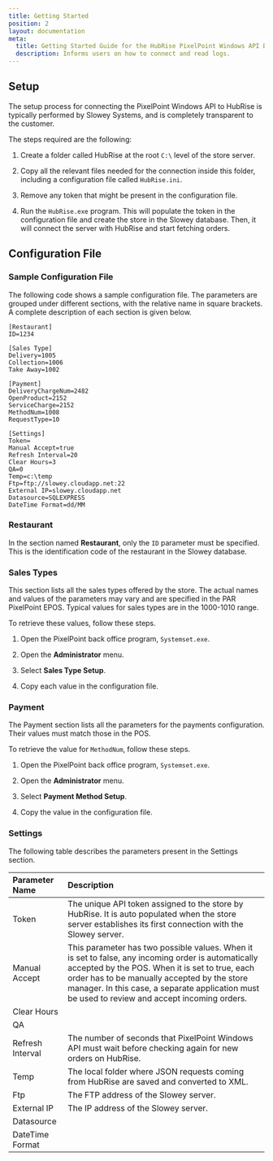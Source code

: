 ```yaml
---
title: Getting Started
position: 2
layout: documentation
meta:
  title: Getting Started Guide for the HubRise PixelPoint Windows API Bridge
  description: Informs users on how to connect and read logs.
---
```


## Setup

The setup process for connecting the PixelPoint Windows API to HubRise is typically performed by Slowey Systems, and is completely transparent to the customer.

The steps required are the following:

[comment]: # 'It was LivePepper in the demo, but we asked John to change it'

1. Create a folder called HubRise at the root `C:\` level of the store server.

1. Copy all the relevant files needed for the connection inside this folder, including a configuration file called `HubRise.ini`.

1. Remove any token that might be present in the configuration file.

1. Run the `HubRise.exe` program. This will populate the token in the configuration file and create the store in the Slowey database. Then, it will connect the server with HubRise and start fetching orders.

## Configuration File

### Sample Configuration File

The following code shows a sample configuration file. The parameters are grouped under different sections, with the relative name in square brackets. A complete description of each section is given below.

```
[Restaurant]
ID=1234

[Sales Type]
Delivery=1005
Collection=1006
Take Away=1002

[Payment]
DeliveryChargeNum=2482
OpenProduct=2152
ServiceCharge=2152
MethodNum=1008
RequestType=10

[Settings]
Token=
Manual Accept=true
Refresh Interval=20
Clear Hours=3
QA=0
Temp=c:\temp
Ftp=ftp://slowey.cloudapp.net:22
External IP=slowey.cloudapp.net
Datasource=SQLEXPRESS
DateTime Format=dd/MM
```

### Restaurant

In the section named **Restaurant**, only the `ID` parameter must be specified. This is the identification code of the restaurant in the Slowey database.

### Sales Types

This section lists all the sales types offered by the store. The actual names and values of the parameters may vary and are specified in the PAR PixelPoint EPOS. Typical values for sales types are in the 1000-1010 range.

To retrieve these values, follow these steps.

1. Open the PixelPoint back office program, `Systemset.exe`.

2. Open the **Administrator** menu.

3. Select **Sales Type Setup**.

4. Copy each value in the configuration file.

[comment]: # 'Get screenshots from John'

### Payment

The Payment section lists all the parameters for the payments configuration. Their values must match those in the POS.

To retrieve the value for `MethodNum`, follow these steps.

1. Open the PixelPoint back office program, `Systemset.exe`.

2. Open the **Administrator** menu.

3. Select **Payment Method Setup**.

4. Copy the value in the configuration file.

[comment]: # 'Get screenshots from John'

### Settings

The following table describes the parameters present in the Settings section.

| Parameter Name   | Description                                                                                                                                                                                                                                                                                            |
| :--------------- | :----------------------------------------------------------------------------------------------------------------------------------------------------------------------------------------------------------------------------------------------------------------------------------------------------- |
| Token            | The unique API token assigned to the store by HubRise. It is auto populated when the store server establishes its first connection with the Slowey server.                                                                                                                                             |
| Manual Accept    | This parameter has two possible values. When it is set to false, any incoming order is automatically accepted by the POS. When it is set to true, each order has to be manually accepted by the store manager. In this case, a separate application must be used to review and accept incoming orders. |
| Clear Hours      |                                                                                                                                                                                                                                                                                                        |
| QA               |                                                                                                                                                                                                                                                                                                        |
| Refresh Interval | The number of seconds that PixelPoint Windows API must wait before checking again for new orders on HubRise.                                                                                                                                                                                           |
| Temp             | The local folder where JSON requests coming from HubRise are saved and converted to XML.                                                                                                                                                                                                               |
| Ftp              | The FTP address of the Slowey server.                                                                                                                                                                                                                                                                  |
| External IP      | The IP address of the Slowey server.                                                                                                                                                                                                                                                                   |
| Datasource       |                                                                                                                                                                                                                                                                                                        |
| DateTime Format  |                                                                                                                                                                                                                                                                                                        |

[comment]: # 'Ask John on Clear Hours, QA & Datasource. Why is DateTime empty too?'
